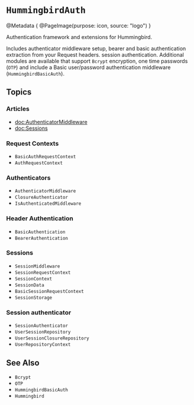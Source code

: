 # ``HummingbirdAuth``

@Metadata {
    @PageImage(purpose: icon, source: "logo")
}

Authentication framework and extensions for Hummingbird.

Includes authenticator middleware setup, bearer and basic authentication extraction from your Request headers. session authentication. Additional modules are available that support ``Bcrypt`` encryption, one time passwords (``OTP``) and include a Basic user/password authentication middleware (``HummingbirdBasicAuth``).

## Topics

### Articles

- <doc:AuthenticatorMiddleware>
- <doc:Sessions>

### Request Contexts

- ``BasicAuthRequestContext``
- ``AuthRequestContext``

### Authenticators

- ``AuthenticatorMiddleware``
- ``ClosureAuthenticator``
- ``IsAuthenticatedMiddleware``

### Header Authentication

- ``BasicAuthentication``
- ``BearerAuthentication``

### Sessions

- ``SessionMiddleware``
- ``SessionRequestContext``
- ``SessionContext``
- ``SessionData``
- ``BasicSessionRequestContext``
- ``SessionStorage``

### Session authenticator

- ``SessionAuthenticator``
- ``UserSessionRepository``
- ``UserSessionClosureRepository``
- ``UserRepositoryContext``

## See Also

- ``Bcrypt``
- ``OTP``
- ``HummingbirdBasicAuth``
- ``Hummingbird``
